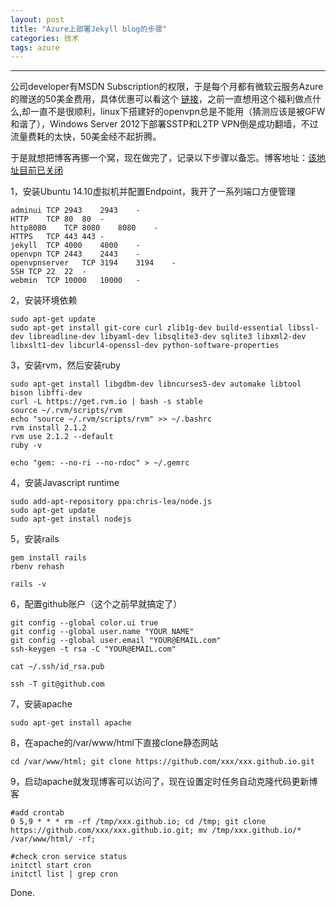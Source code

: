 ```yaml
---
layout: post
title: "Azure上部署Jekyll blog的步骤"
categories: 技术
tags: azure
---
```



---

公司developer有MSDN Subscription的权限，于是每个月都有微软云服务Azure的赠送的50美金费用，具体优惠可以看这个 [链接](http://azure.microsoft.com/en-us/pricing/member-offers/msdn-benefits-details/)，之前一直想用这个福利做点什么,却一直不是很顺利，linux下搭建好的openvpn总是不能用（猜测应该是被GFW和谐了），Windows Server 2012下部署SSTP和L2TP VPN倒是成功翻墙，不过流量费耗的太快，50美金经不起折腾。

于是就想把博客再挪一个窝，现在做完了，记录以下步骤以备忘。博客地址：[该地址目前已关闭](http://ajasonwang.cloudapp.net)

1，安装Ubuntu 14.10虚拟机并配置Endpoint，我开了一系列端口方便管理

	adminui	TCP	2943	2943	-
	HTTP	TCP	80	80	-
	http8080	TCP	8080	8080	-
	HTTPS	TCP	443	443	-
	jekyll	TCP	4000	4000	-
	openvpn	TCP	2443	2443	-
	openvpnserver	TCP	3194	3194	-
	SSH	TCP	22	22	-
	webmin	TCP	10000	10000	-

2，安装环境依赖

	sudo apt-get update
	sudo apt-get install git-core curl zlib1g-dev build-essential libssl-dev libreadline-dev libyaml-dev libsqlite3-dev sqlite3 libxml2-dev libxslt1-dev libcurl4-openssl-dev python-software-properties

3，安装rvm，然后安装ruby

	sudo apt-get install libgdbm-dev libncurses5-dev automake libtool bison libffi-dev
	curl -L https://get.rvm.io | bash -s stable
	source ~/.rvm/scripts/rvm
	echo "source ~/.rvm/scripts/rvm" >> ~/.bashrc
	rvm install 2.1.2
	rvm use 2.1.2 --default
	ruby -v

	echo "gem: --no-ri --no-rdoc" > ~/.gemrc

4，安装Javascript runtime

	sudo add-apt-repository ppa:chris-lea/node.js
	sudo apt-get update
	sudo apt-get install nodejs

5，安装rails

	gem install rails
	rbenv rehash

	rails -v

6，配置github账户（这个之前早就搞定了）

	git config --global color.ui true
	git config --global user.name "YOUR NAME"
	git config --global user.email "YOUR@EMAIL.com"
	ssh-keygen -t rsa -C "YOUR@EMAIL.com"

	cat ~/.ssh/id_rsa.pub

	ssh -T git@github.com

7，安装apache

	sudo apt-get install apache

8，在apache的/var/www/html下直接clone静态网站

	cd /var/www/html; git clone https://github.com/xxx/xxx.github.io.git

9，启动apache就发现博客可以访问了，现在设置定时任务自动克隆代码更新博客

	#add crontab
	0 5,9 * * * rm -rf /tmp/xxx.github.io; cd /tmp; git clone https://github.com/xxx/xxx.github.io.git; mv /tmp/xxx.github.io/* /var/www/html/ -rf;

	#check cron service status
	initctl start cron
	initctl list | grep cron

Done.
